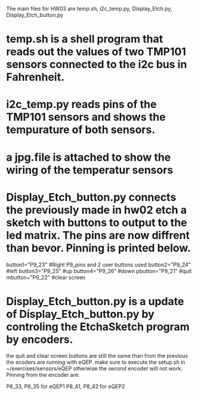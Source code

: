 The main files for HW03 are temp.sh, i2c_temp.py, Display_Etch.py, Display_Etch_button.py

# temp.sh is a shell program that reads out the values of two TMP101 sensors connected to the i2c bus in Fahrenheit.

# i2c_temp.py reads pins of the TMP101 sensors and shows the tempurature of both sensors.

# a jpg.file is attached to show the wiring of the temperatur sensors

# Display_Etch_button.py connects the previously made in hw02 etch a sketch with buttons to output to the led matrix. The pins are now diffrent than bevor. Pinning is printed below.
  
   button1="P9_23" #Right P9_pins and 2 user buttons used
   button2="P9_24" #left
   button3="P9_25" #up
   button4="P9_26" #down
   pbutton="P9_21" #quit
   mbutton="P9_22" #clear screen



# Display_Etch_button.py is a update of Display_Etch_button.py by controling the EtchaSketch program by encoders. 
  the quit and clear screen buttons are still the same than from the previous 
  the ecoders are running with eQEP. make sure to execute the setup.sh in ~/exercises/sensors/eQEP otherwise the second encoder will not work. 
  Pinning from the encoder are:

   P8_33, P8_35 for eQEP1
   P8_41, P8_42 for eQEP2


